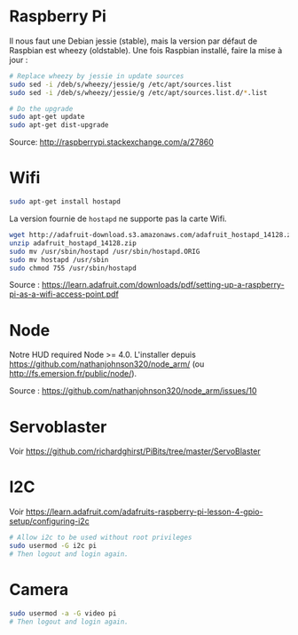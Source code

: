 # Raspberry Pi

Il nous faut une Debian jessie (stable), mais la version par défaut de Raspbian est wheezy (oldstable). Une fois Raspbian installé, faire la mise à jour :

```bash
# Replace wheezy by jessie in update sources
sudo sed -i /deb/s/wheezy/jessie/g /etc/apt/sources.list
sudo sed -i /deb/s/wheezy/jessie/g /etc/apt/sources.list.d/*.list

# Do the upgrade
sudo apt-get update
sudo apt-get dist-upgrade
```

Source: http://raspberrypi.stackexchange.com/a/27860

# Wifi

```bash
sudo apt-get install hostapd
```

La version fournie de `hostapd` ne supporte pas la carte Wifi.

```bash
wget http://adafruit-download.s3.amazonaws.com/adafruit_hostapd_14128.zip
unzip adafruit_hostapd_14128.zip
sudo mv /usr/sbin/hostapd /usr/sbin/hostapd.ORIG 
sudo mv hostapd /usr/sbin
sudo chmod 755 /usr/sbin/hostapd
```

Source : https://learn.adafruit.com/downloads/pdf/setting-up-a-raspberry-pi-as-a-wifi-access-point.pdf

# Node

Notre HUD required Node >= 4.0. L'installer depuis https://github.com/nathanjohnson320/node_arm/ (ou http://fs.emersion.fr/public/node/).

Source : https://github.com/nathanjohnson320/node_arm/issues/10

# Servoblaster

Voir https://github.com/richardghirst/PiBits/tree/master/ServoBlaster

# I2C

Voir https://learn.adafruit.com/adafruits-raspberry-pi-lesson-4-gpio-setup/configuring-i2c

```bash
# Allow i2c to be used without root privileges
sudo usermod -G i2c pi
# Then logout and login again.
```

# Camera

```bash
sudo usermod -a -G video pi
# Then logout and login again.
```
